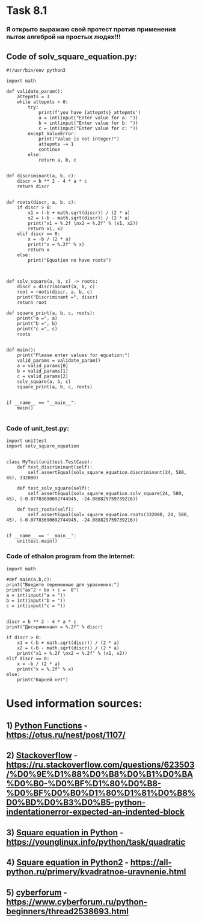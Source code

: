 # Task 8.1


### Я открыто выражаю свой протест против применения пыток алгеброй на простых людях!!! 

## Code of solv_square_equation.py:

```
#!/usr/bin/env python3

import math

def validate_param():
    attepmts = 3
    while attepmts > 0:
        try:
            print(f'you have {attepmts} attepmts')
            a = int(input("Enter value for a: "))
            b = int(input("Enter value for b: "))
            c = int(input("Enter value for c: "))
        except ValueError:
            print("Value is not integer!")
            attepmts -= 1
            continue
        else:
            return a, b, c


def discriminant(a, b, c):
    discr = b ** 2 - 4 * a * c
    return discr


def roots(discr, a, b, c):
    if discr > 0:
        x1 = (-b + math.sqrt(discr)) / (2 * a)
        x2 = (-b - math.sqrt(discr)) / (2 * a)
        print("x1 = %.2f \nx2 = %.2f" % (x1, x2))
        return x1, x2
    elif discr == 0:
        x = -b / (2 * a)
        print("x = %.2f" % x)
        return x
    else:
        print("Equation no have roots")



def solv_square(a, b, c) -> roots:
    discr = discriminant(a, b, c)
    root = roots(discr, a, b, c)
    print("Discriminant =", discr)
    return root

def square_print(a, b, c, roots):
    print("a =", a)
    print("b =", b)
    print("c =", c)
    roots


def main():
    print("Please enter values for equation:")
    valid_params = validate_param()
    a = valid_params[0]
    b = valid_params[1]
    c = valid_params[2]
    solv_square(a, b, c)
    square_print(a, b, c, roots)


if __name__ == "__main__":
    main()


```

### Code of unit_test.py:
```
import unittest
import solv_square_equation


class MyTest(unittest.TestCase):
    def test_discriminant(self):
        self.assertEqual(solv_square_equation.discriminant(24, 580, 45), 332080)

    def test_solv_square(self):
        self.assertEqual(solv_square_equation.solv_square(24, 580, 45), (-0.07783690692744945, -24.088829759739216))

    def test_roots(self):
        self.assertEqual(solv_square_equation.roots(332080, 24, 580, 45), (-0.07783690692744945, -24.088829759739216))


if __name__ == '__main__':
    unittest.main()
```

### Code of ethalon program from the internet:

```
import math

#def main(a,b,c):
print("Введите переменные для уравнения:")
print("ax^2 + bx + c =  0")
a = int(input("a = "))
b = int(input("b = "))
c = int(input("c = "))


discr = b ** 2 - 4 * a * c
print("Дискриминант = %.2f" % discr)

if discr > 0:
    x1 = (-b + math.sqrt(discr)) / (2 * a)
    x2 = (-b - math.sqrt(discr)) / (2 * a)
    print("x1 = %.2f \nx2 = %.2f" % (x1, x2))
elif discr == 0:
    x = -b / (2 * a)
    print("x = %.2f" % x)
else:
    print("Корней нет")
```







# Used information sources:

## 1) [Python Functions](https://otus.ru/nest/post/1107/) - https://otus.ru/nest/post/1107/

## 2) [Stackoverflow](https://ru.stackoverflow.com/questions/623503/%D0%9E%D1%88%D0%B8%D0%B1%D0%BA%D0%B0-%D0%BF%D1%80%D0%B8-%D0%BF%D0%B0%D1%80%D1%81%D0%B8%D0%BD%D0%B3%D0%B5-python-indentationerror-expected-an-indented-block) - https://ru.stackoverflow.com/questions/623503/%D0%9E%D1%88%D0%B8%D0%B1%D0%BA%D0%B0-%D0%BF%D1%80%D0%B8-%D0%BF%D0%B0%D1%80%D1%81%D0%B8%D0%BD%D0%B3%D0%B5-python-indentationerror-expected-an-indented-block

## 3) [Square equation in Python](https://younglinux.info/python/task/quadratic) - https://younglinux.info/python/task/quadratic

## 4) [Square equation in Python2](https://all-python.ru/primery/kvadratnoe-uravnenie.html) - https://all-python.ru/primery/kvadratnoe-uravnenie.html

## 5) [cyberforum](https://www.cyberforum.ru/python-beginners/thread2538693.html) - https://www.cyberforum.ru/python-beginners/thread2538693.html